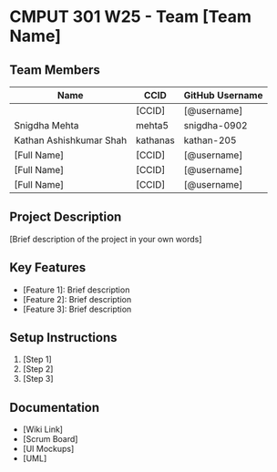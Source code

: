# CMPUT 301 W25 - Team [Team Name]

## Team Members

| Name        | CCID   | GitHub Username |
| ----------- | ------ | --------------- |
|  | [CCID] | [@username]     |
| Snigdha Mehta | mehta5 | snigdha-0902     |
| Kathan Ashishkumar Shah| kathanas| kathan-205 |
| [Full Name] | [CCID] | [@username]     |
| [Full Name] | [CCID] | [@username]     |
| [Full Name] | [CCID] | [@username]     |

## Project Description

[Brief description of the project in your own words]

## Key Features

- [Feature 1]: Brief description
- [Feature 2]: Brief description
- [Feature 3]: Brief description

## Setup Instructions

1. [Step 1]
2. [Step 2]
3. [Step 3]

## Documentation

- [Wiki Link]
- [Scrum Board]
- [UI Mockups]
- [UML]
